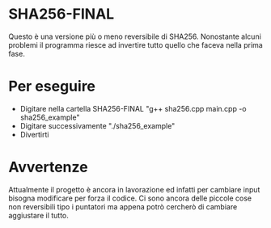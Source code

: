 # SHA256-FINAL

Questo è una versione più o meno reversibile di SHA256.
Nonostante alcuni problemi il programma riesce ad invertire tutto quello che faceva nella prima fase.

# Per eseguire

- Digitare nella cartella SHA256-FINAL "g++ sha256.cpp main.cpp -o sha256_example"
- Digitare successivamente "./sha256_example"
- Divertirti

# Avvertenze

Attualmente il progetto è ancora in lavorazione ed infatti per cambiare input bisogna modificare per forza il codice.
Ci sono ancora delle piccole cose non reversibili tipo i puntatori  ma appena potrò cercherò di cambiare aggiustare il tutto.

